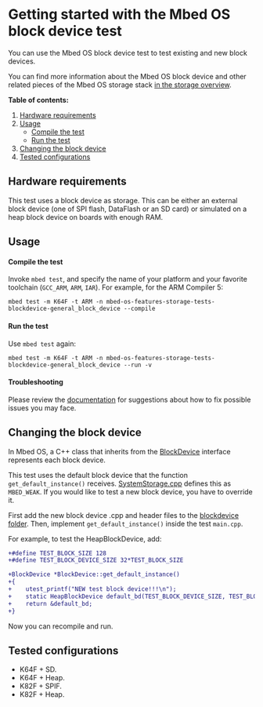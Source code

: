 # Getting started with the Mbed OS block device test

You can use the Mbed OS block device test to test existing and new block devices.

You can find more information about the Mbed OS block device and other related pieces of the Mbed OS storage stack [in the storage overview](https://os.mbed.com/docs/latest/reference/storage.html).

**Table of contents:**

1. [Hardware requirements](#hardware-requirements)
2. [Usage](#usage)
   - [Compile the test](#compile-the-test)
   - [Run the test](#run-the-test)
3. [Changing the block device](#changing-the-block-device)
4. [Tested configurations](#tested-configurations)

## Hardware requirements

This test uses a block device as storage. This can be either an external block device (one of SPI flash, DataFlash or an SD card) or simulated on a heap block device on boards with enough RAM.

## Usage

#### Compile the test

Invoke `mbed test`, and specify the name of your platform and your favorite toolchain (`GCC_ARM`, `ARM`, `IAR`). For example, for the ARM Compiler 5:

```
mbed test -m K64F -t ARM -n mbed-os-features-storage-tests-blockdevice-general_block_device --compile
```

#### Run the test

Use `mbed test` again:

```
mbed test -m K64F -t ARM -n mbed-os-features-storage-tests-blockdevice-general_block_device --run -v
```
   
#### Troubleshooting

Please review the [documentation](https://os.mbed.com/docs/latest/tutorials/debugging.html) for suggestions about how to fix possible issues you may face.

## Changing the block device

In Mbed OS, a C++ class that inherits from the [BlockDevice](https://os.mbed.com/docs/latest/reference/storage.html#block-devices) interface represents each block device.

This test uses the default block device that the function `get_default_instance()` receives. [SystemStorage.cpp](https://github.com/ARMmbed/mbed-os/blob/master/features/storage/system_storage/SystemStorage.cpp#L35-L77) defines this as `MBED_WEAK`. If you would like to test a new block device, you have to override it.

First add the new block device .cpp and header files to the [blockdevice folder](https://github.com/ARMmbed/mbed-os/tree/master/features/storage/blockdevice). Then, implement `get_default_instance()` inside the test `main.cpp`.

For example, to test the HeapBlockDevice, add:

``` diff
+#define TEST_BLOCK_SIZE 128
+#define TEST_BLOCK_DEVICE_SIZE 32*TEST_BLOCK_SIZE

+BlockDevice *BlockDevice::get_default_instance()
+{
+    utest_printf("NEW test block device!!!\n");
+    static HeapBlockDevice default_bd(TEST_BLOCK_DEVICE_SIZE, TEST_BLOCK_SIZE);
+    return &default_bd;
+}
```

Now you can recompile and run.

## Tested configurations

- K64F + SD.
- K64F + Heap.
- K82F + SPIF.
- K82F + Heap.
